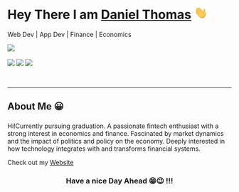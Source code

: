 # Hey There I am [Daniel Thomas](https://danielthomas-dev.web.app/) <img src="https://raw.githubusercontent.com/ABSphreak/ABSphreak/master/gifs/Hi.gif" width="30px"></h2>
Web Dev | App Dev | Finance | Economics

[<img height="30" src="https://img.shields.io/badge/gmail-%231DA1F2.svg?&style=for-the-badge&logo=gmail&logoColor=white" />][gmail]

[<img height="30" src="https://img.shields.io/badge/Roblox-%230077B5.svg?&style=for-the-badge&logo=Roblox&logoColor=white" />][roblox]
[<img height="30" src="https://img.shields.io/badge/My%20Website-blue.svg?&style=for-the-badge&logo=myweb&logoColor=white" />][myweb]
[<img height="30" src="https://img.shields.io/badge/-Super%20Teen%20Coders-000000.svg?&style=for-the-badge&logo&logoColor=white" />][grp]

<br />
<hr />


<h2> About Me 😀</h2>

<h3></h3>

Hi!Currently pursuing graduation. A passionate fintech enthusiast with a strong interest in economics and finance. Fascinated by market dynamics and the impact of politics and policy on the economy. Deeply interested in how technology integrates with and transforms financial systems.

Check out my [Website]( https://danielthomas-dev.web.app/)
 
<h3 align="center">Have a nice Day Ahead 😁😉 !!!</h3>

[gmail]: DanielTk999@gmail.com

[roblox]: https://www.roblox.com/users/466671545/profile
[myweb]: https://danielthomas-dev.web.app
[grp]: https://https://github.com/Super-Teen-Coders
